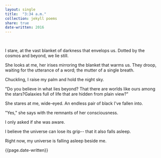 ```yaml
---
layout: single
title:  "3:34 a.m." 
collection: jekyll poems
share: true
date-written: 2016
---
```


&nbsp;
&nbsp;

<p>I stare, at the vast blanket of darkness that envelops us. Dotted by the cosmos and beyond, we lie still.
</p>

<p>
She looks at me, her irises mirroring the blanket that warms us. They droop, waiting for the utterance of a word; the mutter of a single breath.
</p>

<p>
Chuckling, I raise my palm and hold the night sky.
</p>

<p>
"Do you believe in what lies beyond? That there are worlds like ours among the stars?Galaxies full of life that are hidden from plain view?"
</p>

<p>
She stares at me, wide-eyed. An endless pair of black I've fallen into.
</p>

<p>
"Yes," she says with the remnants of her consciousness.
</p>

<p>
I only asked if she was aware.
</p>

<p>
I believe the universe can lose its grip-- that it also falls asleep.
</p>

<p>
Right now, my universe is falling asleep beside me.
</p>


{{page.date-written}}